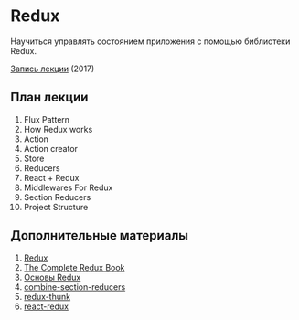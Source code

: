 # Redux

Научиться управлять состоянием приложения с помощью библиотеки Redux.

[Запись лекции](https://vimeo.com/226113605/2232760a47) (2017)

## План лекции

1. Flux Pattern
2. How Redux works
3. Action
4. Action creator
5. Store
6. Reducers
7. React + Redux
8. Middlewares For Redux
9. Section Reducers
10. Project Structure

## Дополнительные материалы

1. [Redux](http://redux.js.org/)
2. [The Complete Redux Book](https://leanpub.com/redux-book)
3. [Основы Redux](https://maxfarseer.gitbooks.io/redux-course-ru/content/osnovi_redux.html)
4. [combine-section-reducers](https://github.com/ryo33/combine-section-reducers)
5. [redux-thunk](https://github.com/gaearon/redux-thunk)
6. [react-redux](https://github.com/reactjs/react-redux)

